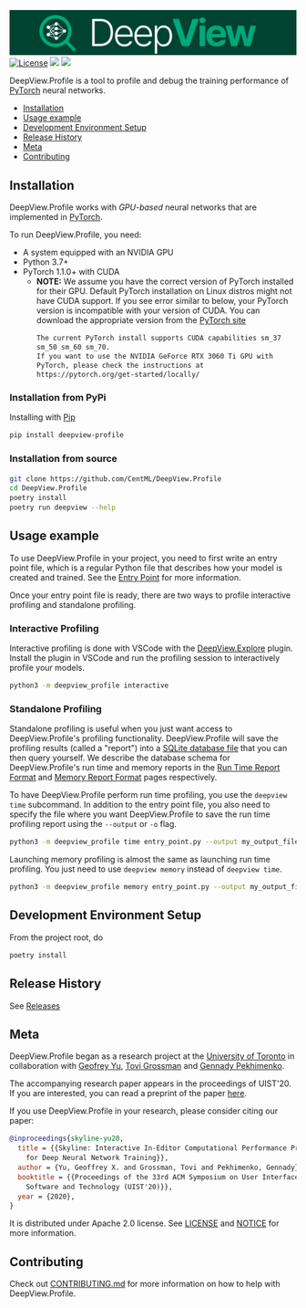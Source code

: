 ![DeepView](https://raw.githubusercontent.com/CentML/DeepView.Profile/main/assets/deepview.png)
[![License](https://img.shields.io/badge/license-Apache--2.0-green?style=flat)](https://github.com/CentML/DeepView.Profile/blob/main/LICENSE)
![](https://img.shields.io/pypi/pyversions/deepview-profile.svg)
[![](https://img.shields.io/pypi/v/deepview-profile.svg)](https://pypi.org/project/deepview-profile/)

DeepView.Profile is a tool to profile and debug the training performance of [PyTorch](https://pytorch.org) neural networks.

- [Installation](#installation)
- [Usage example](#getting-started)
- [Development Environment Setup](#dev-setup)
- [Release History](#release-history)
- [Meta](#meta)
- [Contributing](#contributing)

<h2 id="installation">Installation</h2>

DeepView.Profile works with *GPU-based* neural networks that are implemented in [PyTorch](https://pytorch.org).

To run DeepView.Profile, you need:
- A system equipped with an NVIDIA GPU
- Python 3.7+
- PyTorch 1.1.0+ with CUDA
  - **NOTE:**  We assume you have the correct version of PyTorch installed for their GPU. Default PyTorch installation on Linux distros might not have CUDA support. If you see error similar to below, your PyTorch version is incompatible with your version of CUDA. You can download the appropriate version from the [PyTorch site](https://pytorch.org/get-started/locally/)
    ```NVIDIA GeForce RTX 3060 Ti with CUDA capability sm_86 is not compatible with the current PyTorch installation.
    The current PyTorch install supports CUDA capabilities sm_37 sm_50 sm_60 sm_70.
    If you want to use the NVIDIA GeForce RTX 3060 Ti GPU with PyTorch, please check the instructions at https://pytorch.org/get-started/locally/
    ```

### Installation from PyPi

Installing with [Pip](https://packaging.python.org/en/latest/tutorials/installing-packages/#use-pip-for-installing)
```zsh
pip install deepview-profile
```

### Installation from source
```bash
git clone https://github.com/CentML/DeepView.Profile
cd DeepView.Profile
poetry install
poetry run deepview --help
```

<h2 id="getting-started">Usage example</h2>

To use DeepView.Profile in your project, you need to first write an entry point file, which is a regular Python file that describes how your model is created and trained. See the [Entry Point](docs/providers.md) for more information.

Once your entry point file is ready, there are two ways to profile interactive profiling and standalone profiling.

### Interactive Profiling
Interactive profiling is done with VSCode with the [DeepView.Explore](https://github.com/CentML/DeepView.Explore) plugin. Install the plugin in VSCode and run the profiling session to interactively profile your models.
```zsh
python3 -m deepview_profile interactive
```

### Standalone Profiling
Standalone profiling is useful when you just want access to DeepView.Profile's profiling functionality. DeepView.Profile will save the profiling results (called a "report") into a [SQLite database file](https://www.sqlite.org/) that you can then query yourself. We describe the database schema for DeepView.Profile's run time and memory reports in the [Run Time Report Format](docs/run-time-report.md) and [Memory Report Format](docs/memory-report.md) pages respectively.

To have DeepView.Profile perform run time profiling, you use the `deepview time`
subcommand. In addition to the entry point file, you also need to specify the
file where you want DeepView.Profile to save the run time profiling report using the
`--output` or `-o` flag.

```zsh
python3 -m deepview_profile time entry_point.py --output my_output_file.sqlite
```

Launching memory profiling is almost the same as launching run time profiling.
You just need to use `deepview memory` instead of `deepview time`.

```zsh
python3 -m deepview_profile memory entry_point.py --output my_output_file.sqlite
```

<h2 id="dev-setup">Development Environment Setup</h2>

From the project root, do
```zsh
poetry install
```

<h2 id="release-history">Release History</h2>

See [Releases](https://github.com/CentML/DeepView.Profile/releases)

<h2 id="meta">Meta</h2>

DeepView.Profile began as a research project at the [University of Toronto](https://web.cs.toronto.edu) in collaboration with [Geofrey Yu](mailto:gxyu@cs.toronto.edu), [Tovi Grossman](https://www.tovigrossman.com) and [Gennady Pekhimenko](https://www.cs.toronto.edu/~pekhimenko/).

The accompanying research paper appears in the proceedings of UIST'20. If you are interested, you can read a preprint of the paper [here](https://arxiv.org/pdf/2008.06798.pdf).

If you use DeepView.Profile in your research, please consider citing our paper:

```bibtex
@inproceedings{skyline-yu20,
  title = {{Skyline: Interactive In-Editor Computational Performance Profiling
    for Deep Neural Network Training}},
  author = {Yu, Geoffrey X. and Grossman, Tovi and Pekhimenko, Gennady},
  booktitle = {{Proceedings of the 33rd ACM Symposium on User Interface
    Software and Technology (UIST'20)}},
  year = {2020},
}
```

It is distributed under Apache 2.0 license. See [LICENSE](LICENSE) and [NOTICE](NOTICE) for more information.

<h2 id="contributing">Contributing</h2>

Check out [CONTRIBUTING.md](CONTRIBUTING.md) for more information on how to help with DeepView.Profile.
